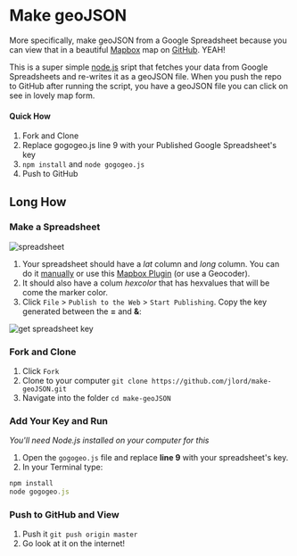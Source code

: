 # Make geoJSON

More specifically, make geoJSON from a Google Spreadsheet because you can view that in a beautiful [Mapbox](http://www.mapbox.com) map on [GitHub](https://github.com/blog/1528-there-s-a-map-for-that). YEAH!

This is a super simple [node.js](http://www.nodejs.org) sript that fetches your data from Google Spreadsheets and re-writes it as a geoJSON file. When you push the repo to GitHub after running the script, you have a geoJSON file you can click on see in lovely map form.

#### Quick How

1. Fork and Clone
2. Replace gogogeo.js line 9 with your Published Google Spreadsheet's key
3. `npm install` and `node gogogeo.js`
4. Push to GitHub

## Long How

### Make a Spreadsheet

![spreadsheet](http://cl.ly/image/0G2l322I3R0E/Screen%20Shot%202013-06-14%20at%2012.03.22%20AM.png)

1. Your spreadsheet should have a _lat_ column and _long_ column. You can do it [manually](http://www.latlong.net/) or use this [Mapbox Plugin](http://mapbox.com/tilemill/docs/guides/google-docs/#geocoding) (or use a Geocoder).
2. It should also have a colum _hexcolor_ that has hexvalues that will be come the marker color.
3. Click `File` > `Publish to the Web` > `Start Publishing`. Copy the key generated between the **=** and **&**:

![get spreadsheet key](https://raw.github.com/jllord/sheetsee-cache/master/img/key.png)

### Fork and Clone

1. Click `Fork`
2. Clone to your computer `git clone https://github.com/jlord/make-geoJSON.git`
3. Navigate into the folder `cd make-geoJSON`

### Add Your Key and Run

_You'll need Node.js installed on your computer for this_

1. Open the `gogogeo.js` file and replace **line 9** with your spreadsheet's key.
2. In your Terminal type:

```javascript
npm install
node gogogeo.js
```

### Push to GitHub and View

1. Push it `git push origin master`
2. Go look at it on the internet! 
